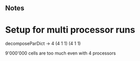 ## Notes

# Setup for multi processor runs

decomposeParDict -> 4
(4 1 1)
(4 1 1)
 
9'000'000 cells are too much even with 4 processors
